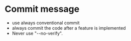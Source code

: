 # Commit message

- use always conventional commit
- always commit the code after a feature is implemented
- Never use "--no-verify".
